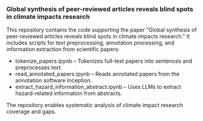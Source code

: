 ### Global synthesis of peer-reviewed articles reveals blind spots in climate impacts research

This repository contains the code supporting the paper "Global synthesis of peer-reviewed articles reveals blind spots in climate impacts research." It includes scripts for text preprocessing, annotation processing, and information extraction from scientific papers:

* tokenize_papers.ipynb – Tokenizes full-text papers into sentences and preprocesses text.
* read_annotated_papers.ipynb – Reads annotated papers from the annotation software Inception.
* extract_hazard_information_abstract.ipynb – Uses LLMs to extract hazard-related information from abstracts.

The repository enables systematic analysis of climate impact research coverage and gaps.